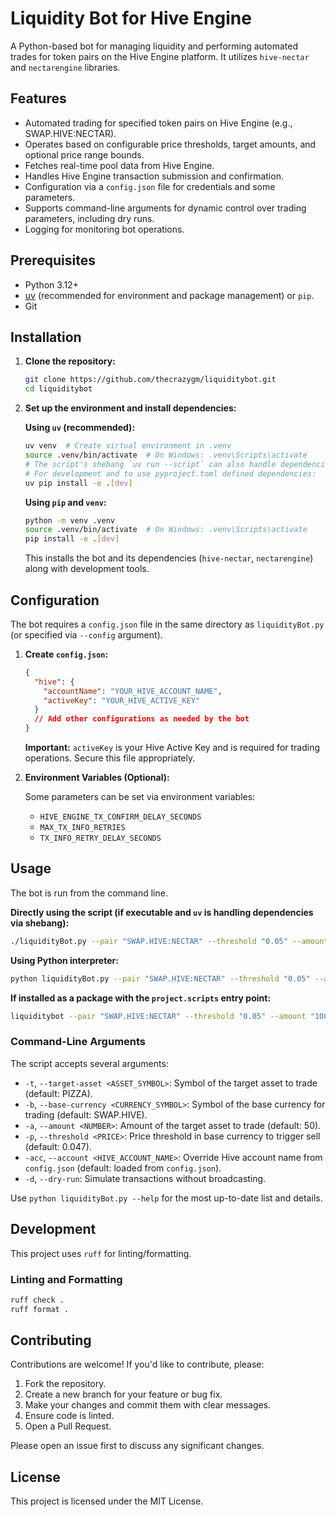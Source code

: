 # Liquidity Bot for Hive Engine

A Python-based bot for managing liquidity and performing automated trades for token pairs on the Hive Engine platform. It utilizes `hive-nectar` and `nectarengine` libraries.

## Features

- Automated trading for specified token pairs on Hive Engine (e.g., SWAP.HIVE:NECTAR).
- Operates based on configurable price thresholds, target amounts, and optional price range bounds.
- Fetches real-time pool data from Hive Engine.
- Handles Hive Engine transaction submission and confirmation.
- Configuration via a `config.json` file for credentials and some parameters.
- Supports command-line arguments for dynamic control over trading parameters, including dry runs.
- Logging for monitoring bot operations.

## Prerequisites

- Python 3.12+
- [uv](https://github.com/astral-sh/uv) (recommended for environment and package management) or `pip`.
- Git

## Installation

1. **Clone the repository:**

   ```bash
   git clone https://github.com/thecrazygm/liquiditybot.git
   cd liquiditybot
   ```

2. **Set up the environment and install dependencies:**

   **Using `uv` (recommended):**

   ```bash
   uv venv  # Create virtual environment in .venv
   source .venv/bin/activate  # On Windows: .venv\Scripts\activate
   # The script's shebang `uv run --script` can also handle dependencies if run directly.
   # For development and to use pyproject.toml defined dependencies:
   uv pip install -e .[dev]
   ```

   **Using `pip` and `venv`:**

   ```bash
   python -m venv .venv
   source .venv/bin/activate  # On Windows: .venv\Scripts\activate
   pip install -e .[dev]
   ```

   This installs the bot and its dependencies (`hive-nectar`, `nectarengine`) along with development tools.

## Configuration

The bot requires a `config.json` file in the same directory as `liquidityBot.py` (or specified via `--config` argument).

1. **Create `config.json`:**

   ```json
   {
     "hive": {
       "accountName": "YOUR_HIVE_ACCOUNT_NAME",
       "activeKey": "YOUR_HIVE_ACTIVE_KEY"
     }
     // Add other configurations as needed by the bot
   }
   ```

   **Important:** `activeKey` is your Hive Active Key and is required for trading operations. Secure this file appropriately.

2. **Environment Variables (Optional):**

   Some parameters can be set via environment variables:

   - `HIVE_ENGINE_TX_CONFIRM_DELAY_SECONDS`
   - `MAX_TX_INFO_RETRIES`
   - `TX_INFO_RETRY_DELAY_SECONDS`

## Usage

The bot is run from the command line.

**Directly using the script (if executable and `uv` is handling dependencies via shebang):**

```bash
./liquidityBot.py --pair "SWAP.HIVE:NECTAR" --threshold "0.05" --amount "100"
```

**Using Python interpreter:**

```bash
python liquidityBot.py --pair "SWAP.HIVE:NECTAR" --threshold "0.05" --amount "100" --dry-run
```

**If installed as a package with the `project.scripts` entry point:**

```bash
liquiditybot --pair "SWAP.HIVE:NECTAR" --threshold "0.05" --amount "100"
```

### Command-Line Arguments

The script accepts several arguments:

- `-t`, `--target-asset <ASSET_SYMBOL>`: Symbol of the target asset to trade (default: PIZZA).
- `-b`, `--base-currency <CURRENCY_SYMBOL>`: Symbol of the base currency for trading (default: SWAP.HIVE).
- `-a`, `--amount <NUMBER>`: Amount of the target asset to trade (default: 50).
- `-p`, `--threshold <PRICE>`: Price threshold in base currency to trigger sell (default: 0.047).
- `-acc`, `--account <HIVE_ACCOUNT_NAME>`: Override Hive account name from `config.json` (default: loaded from `config.json`).
- `-d`, `--dry-run`: Simulate transactions without broadcasting.

Use `python liquidityBot.py --help` for the most up-to-date list and details.

## Development

This project uses `ruff` for linting/formatting.

### Linting and Formatting

```bash
ruff check .
ruff format .
```

## Contributing

Contributions are welcome! If you'd like to contribute, please:

1. Fork the repository.
2. Create a new branch for your feature or bug fix.
3. Make your changes and commit them with clear messages.
4. Ensure code is linted.
5. Open a Pull Request.

Please open an issue first to discuss any significant changes.

## License

This project is licensed under the MIT License.
